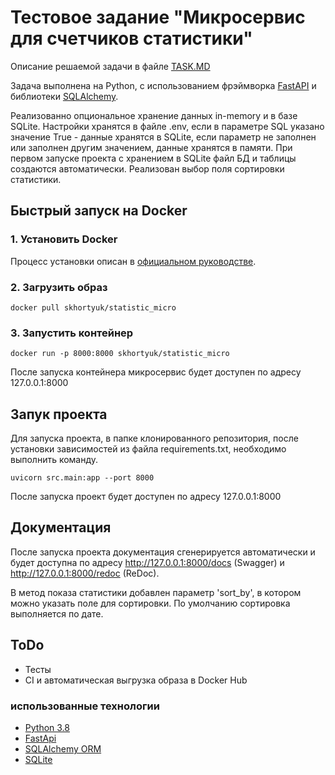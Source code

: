 # Тестовое задание "Микросервис для счетчиков статистики"

Описание решаемой задачи в файле [TASK.MD](https://github.com/wertigo285/statistic-microservice-testcase/blob/main/TASK.MD)

Задача выполнена на Python, c использованием фрэймворка [FastAPI](https://fastapi.tiangolo.com/) и библиотеки [SQLAlchemy](https://www.sqlalchemy.org/).

Реализованно опциональное хранение данных in-memory и в базе SQLite. Настройки хранятся в файле .env, если в параметре SQL указано значение True - данные хранятся в SQLite, если параметр не заполнен или заполнен другим значением, данные хранятся в памяти.
При первом запуске проекта с хранением в SQLite файл БД и таблицы создаются автоматически.
Реализован выбор поля сортировки статистики.


## Быстрый запуск на Docker

### 1. Установить Docker

Процесс установки описан в [официальном руководстве](https://docs.docker.com/engine/install/).

### 2. Загрузить образ

```
docker pull skhortyuk/statistic_micro
```

### 3. Запустить контейнер

```
docker run -p 8000:8000 skhortyuk/statistic_micro
```

После запуска контейнера микросервис будет доступен по адресу 127.0.0.1:8000


## Запук проекта

Для запуска проекта, в папке клонированного репозитория, после установки зависимостей из файла requirements.txt, необходимо выполнить команду.

```
uvicorn src.main:app --port 8000

```
После запуска проект будет доступен по адресу 127.0.0.1:8000

## Документация

После запуска проекта документация сгенерируется автоматически и будет доступна по адресу http://127.0.0.1:8000/docs (Swagger) и http://127.0.0.1:8000/redoc (ReDoc).

В метод показа статистики добавлен параметр 'sort_by', в котором можно указать поле для сортировки. По умолчанию сортировка выполняется по дате.

## ToDo
* Тесты
* CI и автоматическая выгрузка образа в Docker Hub

### использованные технологии

* [Python 3.8](https://www.python.org/)
* [FastApi](https://fastapi.tiangolo.com/)
* [SQLAlchemy ORM](https://www.sqlalchemy.org/)
* [SQLite](https://www.sqlite.org/)
